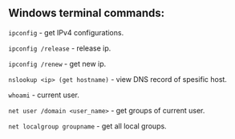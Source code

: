 ## Windows terminal commands:

`ipconfig` - get IPv4 configurations.

`ipconfig /release` - release ip.

`ipconfig /renew` - get new ip.

`nslookup <ip> (get hostname)` - view DNS record of spesific host.

`whoami` - current user.

`net user /domain <user_name>` - get groups of current user.

`net localgroup groupname` - get all local groups.
